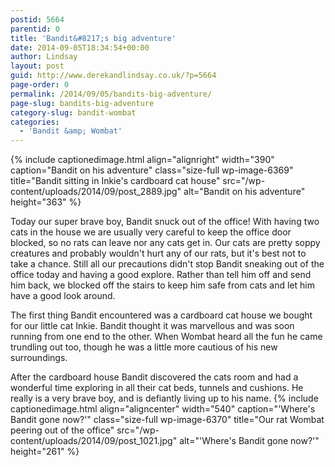 ```yaml
---
postid: 5664
parentid: 0
title: 'Bandit&#8217;s big adventure'
date: 2014-09-05T18:34:54+00:00
author: Lindsay
layout: post
guid: http://www.derekandlindsay.co.uk/?p=5664
page-order: 0
permalink: /2014/09/05/bandits-big-adventure/
page-slug: bandits-big-adventure
category-slug: bandit-wombat
categories:
  - 'Bandit &amp; Wombat'
---
```

{% include captionedimage.html align="alignright" width="390" caption="Bandit on his adventure" class="size-full wp-image-6369" title="Bandit sitting in Inkie's cardboard cat house" src="/wp-content/uploads/2014/09/post_2889.jpg" alt="Bandit on his adventure" height="363" %} 

Today our super brave boy, Bandit snuck out of the office! With having two cats in the house we are usually very careful to keep the office door blocked, so no rats can leave nor any cats get in. Our cats are pretty soppy creatures and probably wouldn't hurt any of our rats, but it's best not to take a chance. Still all our precautions didn't stop Bandit sneaking out of the office today and having a good explore. Rather than tell him off and send him back, we blocked off the stairs to keep him safe from cats and let him have a good look around.

The first thing Bandit encountered was a cardboard cat house we bought for our little cat Inkie. Bandit thought it was marvellous and was soon running from one end to the other. When Wombat heard all the fun he came trundling out too, though he was a little more cautious of his new surroundings.

After the cardboard house Bandit discovered the cats room and had a wonderful time exploring in all their cat beds, tunnels and cushions. He really is a very brave boy, and is defiantly living up to his name. {% include captionedimage.html align="aligncenter" width="540" caption="'Where's Bandit gone now?'" class="size-full wp-image-6370" title="Our rat Wombat peering out of the office" src="/wp-content/uploads/2014/09/post_1021.jpg" alt="'Where's Bandit gone now?'" height="261" %}